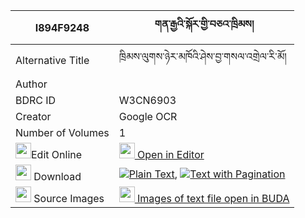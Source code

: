 |I894F9248|གན་རྒྱའི་སྐོར་གྱི་བཅའ་ཁྲིམས། 
| --- | --- 
|Alternative Title |ཁྲིམས་ལུགས་ཉེར་མཁོའི་ཤེས་བྱ་གསལ་འགྲེལ་རི་མོ།
|Author | 
|BDRC ID | W3CN6903
|Creator | Google OCR
|Number of Volumes| 1
|<img width="25" src="https://img.icons8.com/color/25/000000/edit-property.png">Edit Online| [<img width="25" src="https://avatars.githubusercontent.com/u/45091458?s=200&v=4"> Open in Editor](http://editor.openpecha.org/I894F9248)
|<img width="25" src="https://img.icons8.com/fluent/48/000000/download-2.png"/>  Download | [![](https://img.icons8.com/color/20/000000/txt.png)Plain Text](https://github.com/Openpecha/I894F9248/releases/download/v1/gengya_i_kor_gyi_chatrim_plain_I894F9248.zip), [![](https://img.icons8.com/color/20/000000/txt.png)Text with Pagination](https://github.com/Openpecha/I894F9248/releases/download/v1/gengya_i_kor_gyi_chatrim_pages_I894F9248.zip)
|<img width="25" src="https://img.icons8.com/plasticine/100/000000/pictures-folder.png"/>  Source Images | [<img width="25" src="https://library.bdrc.io/icons/BUDA-small.svg"> Images of text file open in BUDA](https://library.bdrc.io/show/bdr:W3CN6903)